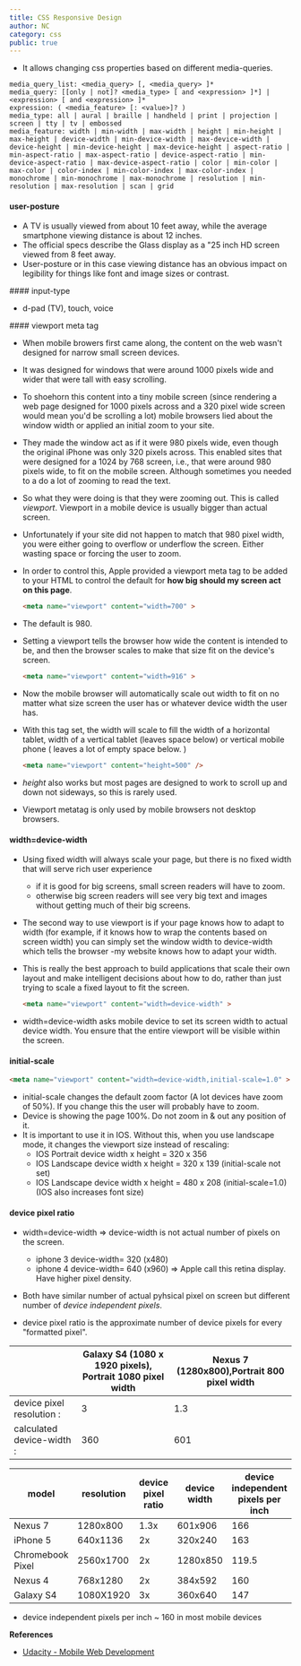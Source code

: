 ```yaml
---
title: CSS Responsive Design
author: NC
category: css
public: true
---
```



+ It allows changing css properties based on different media-queries.

```
media_query_list: <media_query> [, <media_query> ]*
media_query: [[only | not]? <media_type> [ and <expression> ]*] | <expression> [ and <expression> ]*
expression: ( <media_feature> [: <value>]? )
media_type: all | aural | braille | handheld | print | projection | screen | tty | tv | embossed
media_feature: width | min-width | max-width | height | min-height | max-height | device-width | min-device-width | max-device-width | device-height | min-device-height | max-device-height | aspect-ratio | min-aspect-ratio | max-aspect-ratio | device-aspect-ratio | min-device-aspect-ratio | max-device-aspect-ratio | color | min-color | max-color | color-index | min-color-index | max-color-index | monochrome | min-monochrome | max-monochrome | resolution | min-resolution | max-resolution | scan | grid
```

#### user-posture

+ A TV is usually viewed from about 10 feet away, while the average smartphone viewing distance is about 12 inches.
+ The official specs describe the Glass display as a "25 inch HD screen viewed from 8 feet away.
+ User-posture or in this case viewing distance has an obvious impact on legibility for things like font and image sizes or contrast.

#### input-type

+ d-pad (TV), touch, voice

#### viewport meta tag

+ When mobile browers first came along, the content on the web wasn't designed for narrow small screen devices.
+ It was designed for windows that were around 1000 pixels wide and wider that were tall with easy scrolling.
+ To shoehorn this content into a tiny mobile screen (since rendering a web page designed for 1000 pixels across and a 320 pixel wide screen would mean you'd be scrolling a lot) mobile browsers lied about the window width or applied an initial zoom to your site.
+ They made the window act as if it were 980 pixels wide, even though the original iPhone was only 320 pixels across. This enabled sites that were designed for a 1024 by 768 screen, i.e., that were around 980 pixels wide, to fit on the mobile screen. Although sometimes you needed to a do a lot of zooming to read the text.
+ So what they were doing is that they were zooming out. This is called *viewport*. Viewport in a mobile device is usually bigger than actual screen.
+ Unfortunately if your site did not happen to match that 980 pixel width, you were either going to overflow or underflow the screen. Either wasting space or forcing the user to zoom.
+ In order to control this, Apple provided a viewport meta tag to be added to your HTML to control the default for **how big should my screen act on this page**.

    ```html
    <meta name="viewport" content="width=700" >
    ```
+ The default is 980.
+ Setting a viewport tells the browser how wide the content is intended to be, and then the browser scales to make that size fit on the device's screen.

    ```html
    <meta name="viewport" content="width=916" >
    ```
+ Now the mobile browser will automatically scale out width to fit on no matter what size screen the user has or whatever device width the user has.
+ With this tag set, the width will scale to fill the width of a horizontal tablet, width of a vertical tablet (leaves space below) or vertical mobile phone ( leaves a lot of empty space below. )

    ```html
    <meta name="viewport" content="height=500" />
    ```
+ *height* also works but most pages are designed to work to scroll up and down not sideways, so this is rarely used.
+ Viewport metatag is only used by mobile browsers not desktop browsers.

#### width=device-width

+ Using fixed width will always scale your page, but there is no fixed width that will serve rich user experience
     + if it is good for big screens, small screen readers will have to zoom.
     + otherwise big screen readers will see very big text and images without getting much of their big screens.
+ The second way to use viewport is if your page knows how to adapt to width (for example, if it knows how to wrap the contents based on screen width) you can simply set the window width to device-width which tells the browser -my website knows how to adapt your width.
+ This is really the best approach to build applications that scale their own layout and make intelligent decisions about how to do, rather than just trying to scale a fixed layout to fit the screen.

    ```html
    <meta name="viewport" content="width=device-width" >
    ```
+ width=device-width asks mobile device to set its screen width to actual device width. You ensure that the entire viewport will be visible within the screen.

#### initial-scale

```html
<meta name="viewport" content="width=device-width,initial-scale=1.0" >
```
+ initial-scale changes the default zoom factor (A lot devices have zoom of 50%). If you change this the user will probably have to zoom.
+ Device is showing the page 100%. Do not zoom in & out any position of it.
+ It is important to use it in IOS. Without this, when you use landscape mode, it changes the viewport size instead of rescaling:
  - IOS Portrait  device width x height = 320 x 356
  - IOS Landscape device width x height = 320 x 139 (initial-scale not set)
  - IOS Landscape device width x height = 480 x 208 (initial-scale=1.0) (IOS also increases font size)

#### device pixel ratio

+ width=device-width => device-width is not actual number of pixels on the screen.
  - iphone 3  device-width= 320 (x480)
  - iphone 4  device-width= 640 (x960) => Apple call this retina display. Have higher pixel density.

+ Both have similar number of actual pyhsical pixel on screen but different number of *device independent pixels*.
+ device pixel ratio is the approximate number of device pixels for every "formatted pixel".

|                           |Galaxy S4 (1080 x 1920 pixels), Portrait 1080 pixel width | Nexus 7 (1280x800),Portrait 800 pixel width |
|---------------------------|----------------------------------------------------------|---------------------------------------------|
|device pixel resolution :  |                                                         3|                                         1.3 |
| calculated device-width : |                                                       360|                                         601 |

| model            |resolution| device pixel ratio| device width| device independent pixels per inch|
|------------------|----------|-------------------|-------------|-----------------------------------|
| Nexus 7          |  1280x800|               1.3x|      601x906|                                166|
| iPhone 5         |  640x1136|                 2x|      320x240|                                163|
| Chromebook Pixel | 2560x1700|                 2x|     1280x850|                              119.5|
| Nexus 4          |  768x1280|                 2x|      384x592|                                160|
| Galaxy S4        | 1080X1920|                 3x|      360x640|                                147|

+ device independent pixels per inch     ~ 160 in most mobile devices




**References**

- [Udacity - Mobile Web Development](https://www.udacity.com/course/cs256)
